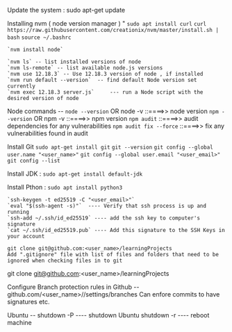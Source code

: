 Update the system : sudo apt-get update

Installing nvm ( node version manager ) "
	`sudo apt install curl`
	`curl https://raw.githubusercontent.com/creationix/nvm/master/install.sh | bash`
	`source ~/.bashrc`
	
	`nvm install node`
	
	`nvm ls` -- list installed versions of node
	`nvm ls-remote` -- list available node.js versions
	`nvm use 12.18.3` -- Use 12.18.3 version of node , if installed
	`nvm run default --version`  -- find default Node version set currently
	`nvm exec 12.18.3 server.js`     --- run a Node script with the desired version of node
	
Node commands -- 
	`node --version`        OR     node -v        ::====>>    node version
	`npm --version`         OR     npm -v            ::====>>    npm version
	`npm audit` ::====>> audit dependencies for any vulnerabilities
	`npm audit fix --force`  ::====>> fix any vulnerabilities found in audit
	

Install Git 
	`sudo apt-get install git`
	`git --version`
	`git config --global user.name "<user_name>"`
	`git config --global user.email "<user_email>"`
	`git config --list`
	
Install JDK :
	`sudo apt-get install default-jdk`
	
Install Pthon : 
	`sudo apt install python3`
	
	
	`ssh-keygen -t ed25519 -C "<user_email>"`
	`eval "$(ssh-agent -s)"`  ---- Verify that ssh process is up and running
	`ssh-add ~/.ssh/id_ed25519` ---- add the ssh key to computer's signature
	`cat ~/.ssh/id_ed25519.pub` ---- Add this signature to the SSH Keys in your account
	
	git clone git@github.com:<user_name>/learningProjects
	Add ".gitignore" file with list of files and folders that need to be ignored when checking files in to git
	

git clone git@github.com:<user_name>/learningProjects


Configure Branch protection rules in Github --  github.com/<user_name>/<ProjectName>/settings/branches
	Can enfore commits to have signatures etc.




Ubuntu -- 
	shutdown -P  ---- shutdown Ubuntu
	shutdown -r  ---- reboot machine